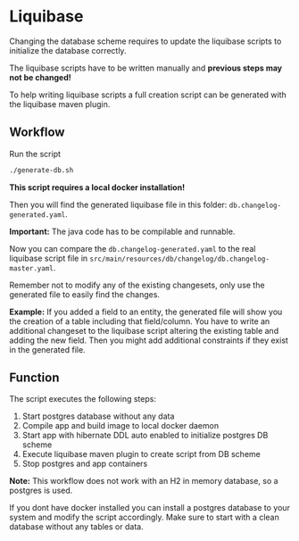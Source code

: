 # Liquibase

Changing the database scheme requires to update the liquibase scripts to initialize the database correctly.

The liquibase scripts have to be written manually and **previous steps may not be changed!**

To help writing liquibase scripts a full creation script can be generated with the liquibase maven plugin.

## Workflow

Run the script

```bash
./generate-db.sh
```

**This script requires a local docker installation!**

Then you will find the generated liquibase file in this folder: `db.changelog-generated.yaml`.

**Important:** The java code has to be compilable and runnable.

Now you can compare the `db.changelog-generated.yaml` to the real liquibase script file in `src/main/resources/db/changelog/db.changelog-master.yaml`.

Remember not to modify any of the existing changesets, only use the generated file to easily find the changes.

**Example:** If you added a field to an entity, the generated file will show you the creation of a table including that field/column. You have to write an additional changeset to the liquibase script altering the existing table and adding the new field. Then you might add additional constraints if they exist in the generated file.

## Function

The script executes the following steps:

1. Start postgres database without any data
2. Compile app and build image to local docker daemon
3. Start app with hibernate DDL auto enabled to initialize postgres DB scheme
4. Execute liquibase maven plugin to create script from DB scheme
5. Stop postgres and app containers

**Note:** This workflow does not work with an H2 in memory database, so a postgres is used.

If you dont have docker installed you can install a postgres database to your system and modify the script accordingly.
Make sure to start with a clean database without any tables or data.
